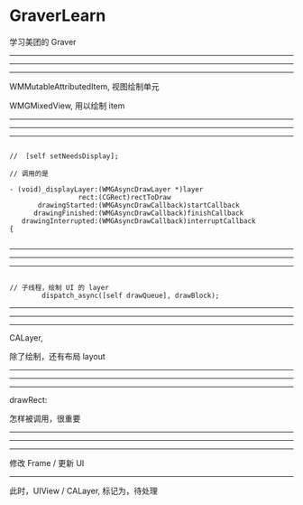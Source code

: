 # GraverLearn
学习美团的 Graver




<hr>

<hr>
<hr>



WMMutableAttributedItem,  视图绘制单元






WMGMixedView, 用以绘制 item









<hr>

<hr>
<hr>





```

//  [self setNeedsDisplay];

// 调用的是

- (void)_displayLayer:(WMGAsyncDrawLayer *)layer
                 rect:(CGRect)rectToDraw
       drawingStarted:(WMGAsyncDrawCallback)startCallback
      drawingFinished:(WMGAsyncDrawCallback)finishCallback
   drawingInterrupted:(WMGAsyncDrawCallback)interruptCallback
{


```









<hr>

<hr>
<hr>



```

// 子线程，绘制 UI 的 layer
        dispatch_async([self drawQueue], drawBlock);

```



<hr>

<hr>
<hr>

CALayer, 


除了绘制，还有布局 layout


<hr>

<hr>
<hr>



drawRect:


怎样被调用，很重要





<hr>


<hr>


<hr>




修改 Frame / 更新 UI



<hr>


此时，UIView / CALayer,
标记为，待处理